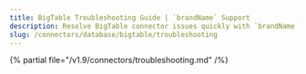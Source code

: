 ```yaml
---
title: BigTable Troubleshooting Guide | `brandName` Support
description: Resolve BigTable connector issues quickly with `brandName`'scomprehensive troubleshooting guide. Fix common errors, configuration problems, and connec...
slug: /connectors/database/bigtable/troubleshooting
---
```


{% partial file="/v1.9/connectors/troubleshooting.md" /%}

